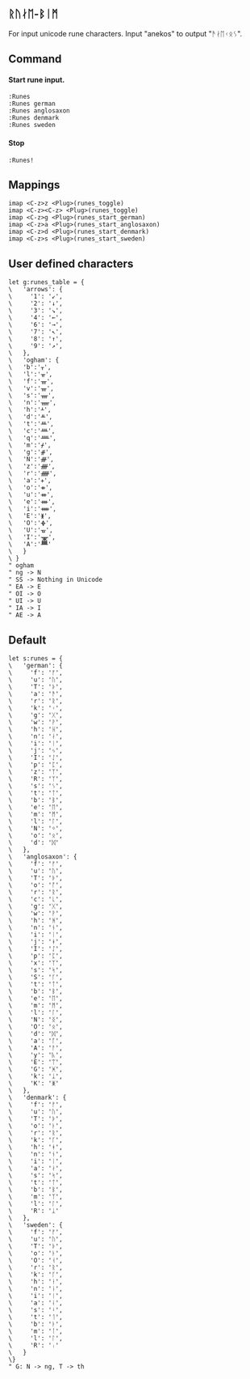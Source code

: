 ## ᚱᚢᛅᛖ-ᛒᛁᛗ

For input unicode rune characters.
Input "anekos" to output "ᚫᛅᛖᚲᛟᛊ".

## Command

#### Start rune input.

    :Runes
    :Runes german
    :Runes anglosaxon
    :Runes denmark
    :Runes sweden

#### Stop

    :Runes!

## Mappings

    imap <C-z>z <Plug>(runes_toggle)
    imap <C-z><C-z> <Plug>(runes_toggle)
    imap <C-z>g <Plug>(runes_start_german)
    imap <C-z>a <Plug>(runes_start_anglosaxon)
    imap <C-z>d <Plug>(runes_start_denmark)
    imap <C-z>s <Plug>(runes_start_sweden)

## User defined characters

    let g:runes_table = {
    \   'arrows': {
    \     '1': '↙',
    \     '2': '↓',
    \     '3': '↘',
    \     '4': '←',
    \     '6': '→',
    \     '7': '↖',
    \     '8': '↑',
    \     '9': '↗',
    \   },
    \   'ogham': {
    \   'b':'ᚁ',
    \   'l':'ᚂ',
    \   'f':'ᚃ',
    \   'v':'ᚃ',
    \   's':'ᚄ',
    \   'n':'ᚅ',
    \   'h':'ᚆ',
    \   'd':'ᚇ',
    \   't':'ᚈ',
    \   'c':'ᚉ',
    \   'q':'ᚊ',
    \   'm':'ᚋ',
    \   'g':'ᚌ',
    \   'N':'ᚍ',
    \   'z':'ᚎ',
    \   'r':'ᚏ',
    \   'a':'ᚐ',
    \   'o':'ᚑ',
    \   'u':'ᚒ',
    \   'e':'ᚓ',
    \   'i':'ᚔ',
    \   'E':'ᚕ',
    \   'O':'ᚖ',
    \   'U':'ᚗ',
    \   'I':'ᚘ',
    \   'A':'ᚙ'
    \   }
    \ }
    " ogham
    " ng -> N
    " SS -> Nothing in Unicode
    " EA -> E
    " OI -> O
    " UI -> U
    " IA -> I
    " AE -> A

## Default

    let s:runes = {
    \   'german': {
    \     'f': 'ᚠ',
    \     'u': 'ᚢ',
    \     'T': 'ᚦ',
    \     'a': 'ᚫ',
    \     'r': 'ᚱ',
    \     'k': 'ᚲ',
    \     'g': 'ᚷ',
    \     'w': 'ᚹ',
    \     'h': 'ᚺ',
    \     'n': 'ᛅ',
    \     'i': 'ᛁ',
    \     'j': 'ᛃ',
    \     'I': 'ᛇ',
    \     'p': 'ᛈ',
    \     'z': 'ᛉ',
    \     'R': 'ᛉ',
    \     's': 'ᛊ',
    \     't': 'ᛏ',
    \     'b': 'ᛒ',
    \     'e': 'ᛖ',
    \     'm': 'ᛗ',
    \     'l': 'ᛚ',
    \     'N': 'ᛜ',
    \     'o': 'ᛟ',
    \     'd': 'ᛞ'
    \   },
    \   'anglosaxon': {
    \     'f': 'ᚠ',
    \     'u': 'ᚢ',
    \     'T': 'ᚦ',
    \     'o': 'ᚩ',
    \     'r': 'ᚱ',
    \     'c': 'ᚳ',
    \     'g': 'ᚷ',
    \     'w': 'ᚹ',
    \     'h': 'ᚻ',
    \     'n': 'ᚾ',
    \     'i': 'ᛁ',
    \     'j': 'ᚼ',
    \     'I': 'ᛇ',
    \     'p': 'ᛈ',
    \     'x': 'ᛉ',
    \     's': 'ᛋ',
    \     'S': 'ᚴ',
    \     't': 'ᛏ',
    \     'b': 'ᛒ',
    \     'e': 'ᛖ',
    \     'm': 'ᛗ',
    \     'l': 'ᛚ',
    \     'N': 'ᛝ',
    \     'O': 'ᛟ',
    \     'd': 'ᛞ',
    \     'a': 'ᚪ',
    \     'A': 'ᚨ',
    \     'y': 'ᚣ',
    \     'E': 'ᛠ',
    \     'G': 'ᚸ',
    \     'k': 'ᛣ',
    \     'K': 'ᛤ'
    \   },
    \   'denmark': {
    \     'f': 'ᚠ',
    \     'u': 'ᚢ',
    \     'T': 'ᚦ',
    \     'o': 'ᚭ',
    \     'r': 'ᚱ',
    \     'k': 'ᚴ',
    \     'h': 'ᚼ',
    \     'n': 'ᚾ',
    \     'i': 'ᛁ',
    \     'a': 'ᛅ',
    \     's': 'ᛋ',
    \     't': 'ᛏ',
    \     'b': 'ᛒ',
    \     'm': 'ᛉ',
    \     'l': 'ᛚ',
    \     'R': 'ᛣ'
    \   },
    \   'sweden': {
    \     'f': 'ᚠ',
    \     'u': 'ᚢ',
    \     'T': 'ᚦ',
    \     'o': 'ᚭ',
    \     'O': 'ᚮ',
    \     'r': 'ᚱ',
    \     'k': 'ᚴ',
    \     'h': 'ᚽ',
    \     'n': 'ᚿ',
    \     'i': 'ᛁ',
    \     'a': 'ᛆ',
    \     's': 'ᛍ',
    \     't': 'ᛐ',
    \     'b': 'ᛓ',
    \     'm': 'ᛙ',
    \     'l': 'ᛚ',
    \     'R': 'ᛧ'
    \   }
    \}
    " G: N -> ng, T -> th


